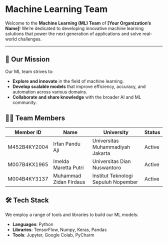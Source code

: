 # Machine Learning Team

Welcome to the **Machine Learning (ML) Team** of **[Your Organization’s Name]**! We’re dedicated to developing innovative machine learning solutions that power the next generation of applications and solve real-world challenges.

---

## 🎯 Our Mission

Our ML team strives to:
- **Explore and innovate** in the field of machine learning.
- **Develop scalable models** that improve efficiency, accuracy, and automation across various domains.
- **Collaborate and share knowledge** with the broader AI and ML community.

## 🧑‍💻 Team Members

 Member ID    | Name                    | University                         | Status   |
--------------|-------------------------|------------------------------------|----------|
 M452B4KY2004 | Irfan Pandu Aji         | Universitas Muhammadiyah Jakarta   | Active   |
 M007B4KX1965 | Imelda Maretta Putri    | Universitas Dian Nuswantoro        | Active   |
 M004B4KY3137 | Muhammad Zidan Firdaus  | Institut Teknologi Sepuluh Nopember| Active   |

## 🛠️ Tech Stack

We employ a range of tools and libraries to build our ML models:

- **Languages**: Python
- **Libraries**: TensorFlow, Numpy, Keras, Pandas
- **Tools**: Jupyter, Google Colab, PyCharm
